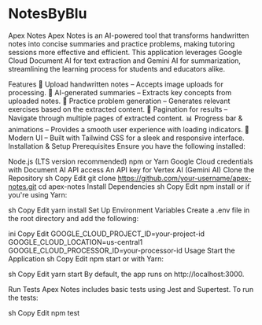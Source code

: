 # NotesByBlu
Apex Notes
Apex Notes is an AI-powered tool that transforms handwritten notes into concise summaries and practice problems, making tutoring sessions more effective and efficient. This application leverages Google Cloud Document AI for text extraction and Gemini AI for summarization, streamlining the learning process for students and educators alike.

Features
📸 Upload handwritten notes – Accepts image uploads for processing.
📝 AI-generated summaries – Extracts key concepts from uploaded notes.
🎯 Practice problem generation – Generates relevant exercises based on the extracted content.
🔄 Pagination for results – Navigate through multiple pages of extracted content.
📊 Progress bar & animations – Provides a smooth user experience with loading indicators.
🎨 Modern UI – Built with Tailwind CSS for a sleek and responsive interface.
Installation & Setup
Prerequisites
Ensure you have the following installed:

Node.js (LTS version recommended)
npm or Yarn
Google Cloud credentials with Document AI API access
An API key for Vertex AI (Gemini AI)
Clone the Repository
sh
Copy
Edit
git clone https://github.com/your-username/apex-notes.git
cd apex-notes
Install Dependencies
sh
Copy
Edit
npm install
or if you're using Yarn:

sh
Copy
Edit
yarn install
Set Up Environment Variables
Create a .env file in the root directory and add the following:

ini
Copy
Edit
GOOGLE_CLOUD_PROJECT_ID=your-project-id
GOOGLE_CLOUD_LOCATION=us-central1
GOOGLE_CLOUD_PROCESSOR_ID=your-processor-id
Usage
Start the Application
sh
Copy
Edit
npm start
or with Yarn:

sh
Copy
Edit
yarn start
By default, the app runs on http://localhost:3000.

Run Tests
Apex Notes includes basic tests using Jest and Supertest. To run the tests:

sh
Copy
Edit
npm test
